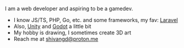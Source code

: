 I am a web developer and aspiring to be a gamedev.
- I know JS/TS, PHP, Go, etc. and some frameworks, my fav: [Laravel](https://laravel.com/)
- Also, [Unity](https://unity.com/) and [Godot](https://godotengine.org/) a little bit
- My hobby is drawing, I sometimes create 3D art
- Reach me at shivangd@proton.me

<!--
**shivang991/shivang991** is a ✨ _special_ ✨ repository because its `README.md` (this file) appears on your GitHub profile.

Here are some ideas to get you started:

- 🔭 I’m currently working on ...
- 🌱 I’m currently learning ...
- 👯 I’m looking to collaborate on ...
- 🤔 I’m looking for help with ...
- 💬 Ask me about ...
- 📫 How to reach me: ...
- 😄 Pronouns: ...
- ⚡ Fun fact: ...
-->
